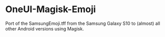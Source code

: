 # OneUI-Magisk-Emoji
Port of the SamsungEmoji.tff from the Samsung Galaxy S10 to (almost) all other Android versions using Magisk.

